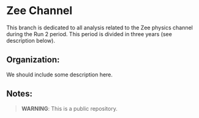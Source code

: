 
# Zee Channel

This branch is dedicated to all analysis related to the Zee physics channel during the Run 2 period. This period is divided in three years (see description below).

## Organization:

We should include some description here.

## Notes:

> **WARNING**: This is a public repository.

